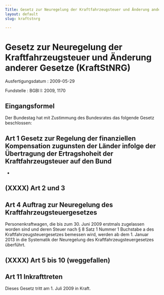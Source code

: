 ```yaml
---
Title: Gesetz zur Neuregelung der Kraftfahrzeugsteuer und Änderung anderer Gesetze
layout: default
slug: kraftstnrg

---
```


# Gesetz zur Neuregelung der Kraftfahrzeugsteuer und Änderung anderer Gesetze (KraftStNRG)

Ausfertigungsdatum
:   2009-05-29

Fundstelle
:   BGBl I: 2009, 1170


## Eingangsformel

Der Bundestag hat mit Zustimmung des Bundesrates das folgende Gesetz
beschlossen:


## Art 1 Gesetz zur Regelung der finanziellen Kompensation zugunsten der Länder infolge der Übertragung der Ertragshoheit der Kraftfahrzeugsteuer auf den Bund

-


## (XXXX) Art 2 und 3



## Art 4 Auftrag zur Neuregelung des Kraftfahrzeugsteuergesetzes

Personenkraftwagen, die bis zum 30. Juni 2009 erstmals zugelassen
worden sind und deren Steuer nach § 8 Satz 1 Nummer 1 Buchstabe a des
Kraftfahrzeugsteuergesetzes bemessen wird, werden ab dem 1. Januar
2013 in die Systematik der Neuregelung des Kraftfahrzeugsteuergesetzes
überführt.


## (XXXX) Art 5 bis 10 (weggefallen)


## Art 11 Inkrafttreten

Dieses Gesetz tritt am 1. Juli 2009 in Kraft.

